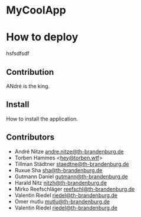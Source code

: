 # MyCoolApp

# How to deploy
hsfsdfsdf

## Contribution
ANdré is the king.

## Install
How to install the application.

## Contributors
* André Nitze <andre.nitze@th-brandenburg.de>
* Torben Hammes <[hey@torben.wtf](mailto:hey@torben.wtf)>
* Tillman Städtner <staedtne@th-brandenburg.de>
* Ruxue Sha <sha@th-brandenburg.de>
* Gutmann Daniel <gutmann@th-brandenburg.de>
* Harald Nitz <nitzh@th-brandenburg.de>
* Mirko Reefschläger <reefschl@th-brandenburg.de>
* Valentin Riedel <riedel@th-brandenburg.de>
* Omer mutlu mutlu@th-brandenburg.de
* Valentin Riedel <riedel@th-brandenburg.de>